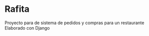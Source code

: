 # Rafita
Proyecto para de sistema de pedidos y compras para un restaurante <br>
Elaborado con Django
